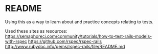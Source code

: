 # README

Using this as a way to learn about and practice concepts relating to tests.

Used these sites as resources:
https://semaphoreci.com/community/tutorials/how-to-test-rails-models-with-rspec
https://github.com/rspec/rspec-rails
http://www.rubydoc.info/gems/rspec-rails/file/README.md

